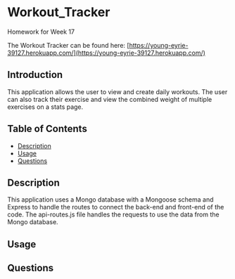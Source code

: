 # Workout_Tracker

Homework for Week 17

The Workout Tracker can be found here: [https://young-eyrie-39127.herokuapp.com/](https://young-eyrie-39127.herokuapp.com/)

## Introduction

This application allows the user to view and create daily workouts. The user can also track their exercise and view the combined weight of multiple exercises on a stats page.

## Table of Contents
* [Description](#Description)
* [Usage](#Usage)
* [Questions](#Questions)

## Description

This application uses a Mongo database with a Mongoose schema and Express to handle the routes to connect the back-end and front-end of the code. The api-routes.js file handles the requests to use the data from the Mongo database.

## Usage



## Questions